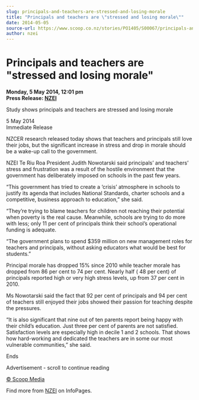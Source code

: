 ```yaml
---
slug: principals-and-teachers-are-stressed-and-losing-morale
title: "Principals and teachers are \"stressed and losing morale\""
date: 2014-05-05
source-url: https://www.scoop.co.nz/stories/PO1405/S00067/principals-and-teachers-are-stressed-and-losing-morale.htm
author: nzei
---
```

Principals and teachers are \"stressed and losing morale"
========================================================

**Monday, 5 May 2014, 12:01 pm**  
**Press Release: [NZEI](https://info.scoop.co.nz/NZEI)**

Study shows principals and teachers are stressed and losing morale

5 May 2014  
Immediate Release

NZCER research released today shows that teachers and principals still love their jobs, but the significant increase in stress and drop in morale should be a wake-up call to the government.

NZEI Te Riu Roa President Judith Nowotarski said principals’ and teachers’ stress and frustration was a result of the hostile environment that the government has deliberately imposed on schools in the past few years.

“This government has tried to create a ‘crisis’ atmosphere in schools to justify its agenda that includes National Standards, charter schools and a competitive, business approach to education,” she said.

“They’re trying to blame teachers for children not reaching their potential when poverty is the real cause. Meanwhile, schools are trying to do more with less; only 11 per cent of principals think their school’s operational funding is adequate.

“The government plans to spend $359 million on new management roles for teachers and principals, without asking educators what would be best for students.”

Principal morale has dropped 15% since 2010 while teacher morale has dropped from 86 per cent to 74 per cent. Nearly half ( 48 per cent) of principals reported high or very high stress levels, up from 37 per cent in 2010.

Ms Nowotarski said the fact that 92 per cent of principals and 94 per cent of teachers still enjoyed their jobs showed their passion for teaching despite the pressures.

“It is also significant that nine out of ten parents report being happy with their child’s education. Just three per cent of parents are not satisfied. Satisfaction levels are especially high in decile 1 and 2 schools. That shows how hard-working and dedicated the teachers are in some our most vulnerable communities,” she said.

Ends

Advertisement - scroll to continue reading





[© Scoop Media](http://www.scoop.co.nz/about/terms.html)

Find more from [NZEI](https://info.scoop.co.nz/NZEI) on InfoPages.